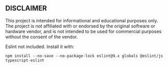 ## DISCLAIMER

This project is intended for informational and educational purposes only.
The project is not affiliated with or endorsed by the original software or hardware vendor,
and is not intended to be used for commercial purposes without the consent of the vendor.

Eslint not included. Install it with:

```
npm install --no-save --no-package-lock eslint@9.x globals @eslint/js typescript-eslint
```